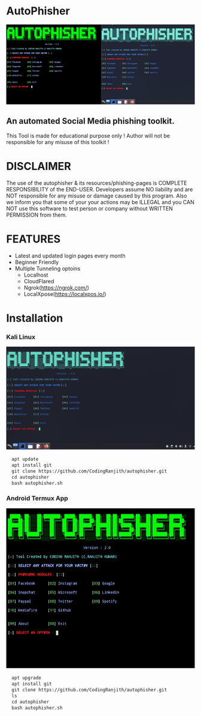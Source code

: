 # AutoPhisher

![](https://github.com/CodingRanjith/autophisher/blob/main/crkgithub/logo.jpg)

   ## An automated Social Media phishing toolkit. 
   This Tool is made for educational purpose only ! Author will not be responsible for any misuse of this toolkit ! 

# DISCLAIMER

The use of the autophisher & its resources/phishing-pages is COMPLETE RESPONSIBILITY of the END-USER. Developers assume NO liability and are NOT responsible for any misuse or damage caused by this program. Also we inform you that some of your your actions may be ILLEGAL and you CAN NOT use this software to test person or company without WRITTEN PERMISSION from them.

# FEATURES

- Latest and updated login pages every month
- Beginner Friendly
- Multiple Tunneling optoins
    * Localhost
    * CloudFlared
    * Ngrok(https://ngrok.com/)
    * LocalXpose(https://localxpos.io/)

# Installation

### Kali Linux

![](https://github.com/CodingRanjith/autophisher/blob/main/crkgithub/linuxlogo.jpg)

      apt update
      apt install git
      git clone https://github.com/CodingRanjith/autophisher.git
      cd autophisher
      bash autophisher.sh

### Android Termux App

![](https://github.com/CodingRanjith/autophisher/blob/main/crkgithub/android.jpg)

      apt upgrade
      apt install git
      git clone https://github.com/CodingRanjith/autophisher.git
      ls
      cd autophisher
      bash autophisher.sh





